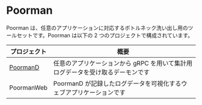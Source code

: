 
# Poorman

Poorman は、任意のアプリケーションに対応するボトルネック洗い出し用のツールセットです。Poorman は以下の 2 つのプロジェクトで構成されています。

|プロジェクト|概要|
|---|---|
|[PoormanD](https://github.com/supermomonga/Poorman/tree/master/PoormanD)|任意のアプリケーションから gRPC を用いて集計用ログデータを受け取るデーモンです|
|PoormanWeb|PoormanD が記録したログデータを可視化するウェブアプリケーションです|

